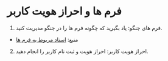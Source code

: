 # فرم ها و احراز هویت کاربر

1. فرم های جنگو: یاد بگیرید که چگونه فرم ها را در جنگو مدیریت کنید.
- منبع: [اسناد مربوط به فرم ها](https://docs.djangoproject.com/en/5.0/ref/forms/)
2. احراز هویت کاربر: احراز هویت و ثبت نام کاربر را انجام دهید.
